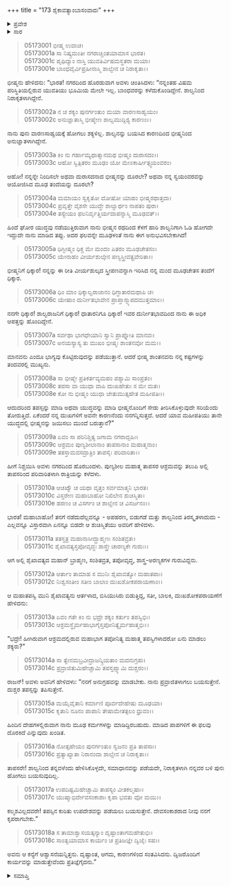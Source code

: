 +++
title = "173 ಶೈಕಾವತ್ಯಾಂಬಾಸಂವಾದಃ"
+++

<details><summary>ಪ್ರವೇಶ</summary>


।।   ಓಂ ಓಂ ನಮೋ ನಾರಾಯಣಾಯ।।   ಶ್ರೀ ವೇದವ್ಯಾಸಾಯ ನಮಃ ।।

ಶ್ರೀ ಕೃಷ್ಣದ್ವೈಪಾಯನ ವೇದವ್ಯಾಸ ವಿರಚಿತ  

**ಶ್ರೀ ಮಹಾಭಾರತ**

**ಉದ್ಯೋಗ ಪರ್ವ**

**ಅಂಬೋಽಪಾಖ್ಯಾನ ಪರ್ವ**

**ಅಧ್ಯಾಯ 173**

</details>

<details><summary>ಸಾರ</summary>

ಹತಾಶಳಾದ ಅಂಬೆಯು ಶಾಲ್ವ, ತಂದೆ ಮತ್ತು ಭೀಷ್ಮರನ್ನು ನಿಂದಿಸಿ, ತನಗೆ ಕಷ್ಟ ತಂದ ಈ ಮೂವರಲ್ಲಿ ಭೀಷ್ಮನೇ ಮುಖ್ಯನೆಂದೂ, ಅವನನ್ನು ತಪಸ್ಸನ್ನಾಚರಿಸಿಯಾಗಲೀ ಯುದ್ಧದಲ್ಲಿಯಾಗಲೀ ಸೋಲಿಸಬೇಕೆಂದು ನಿಶ್ಚಯಿಸಿ ತಪೋವನವೊಂದನ್ನು ಸೇರಿದುದು (1-9). ಅಲ್ಲಿ ಮುನಿ ಶೈಖಾವತ್ಯನಲ್ಲಿ ತನಗೆ ತಪಸ್ಸಿನ ಉಪದೇಶವನ್ನು ನೀಡಬೇಕೆಂದು ಕೇಳಿಕೊಳ್ಳುವುದು (10-18).


</details>


> 05173001 ಭೀಷ್ಮ ಉವಾಚ।  
05173001a ಸಾ ನಿಷ್ಕ್ರಮಂತೀ ನಗರಾಚ್ಚಿಂತಯಾಮಾಸ ಭಾರತ।   
05173001c ಪೃಥಿವ್ಯಾಂ ನಾಸ್ತಿ ಯುವತಿರ್ವಿಷಮಸ್ಥತರಾ ಮಯಾ।  
05173001e ಬಾಂಧವೈರ್ವಿಪ್ರಹೀನಾಸ್ಮಿ ಶಾಲ್ವೇನ ಚ ನಿರಾಕೃತಾ।।

ಭೀಷ್ಮನು ಹೇಳಿದನು: “ಭಾರತ! ನಗರದಿಂದ ಹೊರಡುವಾಗ ಅವಳು ಚಿಂತಿಸಿದಳು: “ನನ್ನಂತಹ ವಿಷಮ ಪರಿಸ್ಥಿತಿಯಲ್ಲಿರುವ ಯುವತಿಯು ಭೂಮಿಯ ಮೇಲೇ ಇಲ್ಲ. ಬಾಂಧವರನ್ನು ಕಳೆದುಕೊಂಡಿದ್ದೇನೆ. ಶಾಲ್ವನಿಂದ ನಿರಾಕೃತಳಾಗಿದ್ದೇನೆ.

> 05173002a ನ ಚ ಶಕ್ಯಂ ಪುನರ್ಗಂತುಂ ಮಯಾ ವಾರಣಸಾಹ್ವಯಂ।   
05173002c ಅನುಜ್ಞಾತಾಸ್ಮಿ ಭೀಷ್ಮೇಣ ಶಾಲ್ವಮುದ್ದಿಶ್ಯ ಕಾರಣಂ।।

ನಾನು ಪುನಃ ವಾರಣಸಾಹ್ವಯಕ್ಕೆ ಹೋಗಲು ಶಕ್ಯಳಿಲ್ಲ. ಶಾಲ್ವನನ್ನು ಬಯಸಿದ ಕಾರಣದಿಂದ ಭೀಷ್ಮನಿಂದ ಅನುಜ್ಞಾತಳಾಗಿದ್ದೇನೆ.

> 05173003a ಕಿಂ ನು ಗರ್ಹಾಮ್ಯಥಾತ್ಮಾನಮಥ ಭೀಷ್ಮಂ ದುರಾಸದಂ।।  
05173003c ಆಹೋ ಸ್ವಿತ್ಪಿತರಂ ಮೂಢಂ ಯೋ ಮೇಽಕಾರ್ಷೀತ್ಸ್ವಯಂವರಂ।

ಆಹೋ! ನನ್ನನ್ನೇ ನಿಂದಿಸಲೇ ಅಥವಾ ದುರಾಸದನಾದ ಭೀಷ್ಮನನ್ನು ದೂರಲೇ? ಅಥವಾ ನನ್ನ ಸ್ವಯಂವರವನ್ನು ಆಯೋಜಿಸಿದ ಮೂಢ ತಂದೆಯನ್ನು ದೂರಲೇ?

> 05173004a ಮಮಾಯಂ ಸ್ವಕೃತೋ ದೋಷೋ ಯಾಹಂ ಭೀಷ್ಮರಥಾತ್ತದಾ।  
05173004c ಪ್ರವೃತ್ತೇ ವೈಶಸೇ ಯುದ್ಧೇ ಶಾಲ್ವಾರ್ಥಂ ನಾಪತಂ ಪುರಾ।  
05173004e ತಸ್ಯೇಯಂ ಫಲನಿರ್ವೃತ್ತಿರ್ಯದಾಪನ್ನಾಸ್ಮಿ ಮೂಢವತ್।।

ಹಿಂದೆ ಘೋರ ಯುದ್ಧವು ನಡೆಯುತ್ತಿರುವಾಗ ನಾನು ಭೀಷ್ಮನ ರಥದಿಂದ ಕೆಳಗೆ ಹಾರಿ ಶಾಲ್ವನಿಗಾಗಿ ಓಡಿ ಹೋಗದೇ ಇದ್ದುದೇ ನಾನು ಮಾಡಿದ ತಪ್ಪು. ಅದರ ಫಲವನ್ನೇ ಮೂಢಳಂತೆ ನಾನು ಈಗ ಅನುಭವಿಸಬೇಕಾಗಿದೆ!

> 05173005a ಧಿಗ್ಭೀಷ್ಮಂ ಧಿಕ್ಚ ಮೇ ಮಂದಂ ಪಿತರಂ ಮೂಢಚೇತಸಂ।  
05173005c ಯೇನಾಹಂ ವೀರ್ಯಶುಲ್ಕೇನ ಪಣ್ಯಸ್ತ್ರೀವತ್ಪ್ರವೇರಿತಾ।।

ಭೀಷ್ಮನಿಗೆ ಧಿಕ್ಕಾರ! ನನ್ನನ್ನು ಈ ರೀತಿ ವೀರ್ಯಶುಲ್ಕದ ಸ್ತ್ರೀಪಣವನ್ನಾಗಿ ಇರಿಸಿದ ನನ್ನ ಮಂದ ಮೂಢಚೇತಸ ತಂದೆಗೆ ಧಿಕ್ಕಾರ.

> 05173006a ಧಿಂ ಮಾಂ ಧಿಕ್ಶಾಲ್ವರಾಜಾನಂ ಧಿಗ್ಧಾತಾರಮಥಾಪಿ ಚ।  
05173006c ಯೇಷಾಂ ದುರ್ನೀತಭಾವೇನ ಪ್ರಾಪ್ತಾಸ್ಮ್ಯಾಪದಮುತ್ತಮಾಂ।।

ನನಗೇ ಧಿಕ್ಕಾರ! ಶಾಲ್ವರಾಜನಿಗೆ ಧಿಕ್ಕಾರ! ಧಾತಾರನಿಗೂ ಧಿಕ್ಕಾರ! ಇವರ ದುರ್ನೀತಭಾವದಿಂದ ನಾನು ಈ ಅಧಿಕ ಆಪತ್ತನ್ನು ಹೊಂದಿದ್ದೇನೆ.

> 05173007a ಸರ್ವಥಾ ಭಾಗಧೇಯಾನಿ ಸ್ವಾನಿ ಪ್ರಾಪ್ನೋತಿ ಮಾನವಃ।  
05173007c ಅನಯಸ್ಯಾಸ್ಯ ತು ಮುಖಂ ಭೀಷ್ಮಃ ಶಾಂತನವೋ ಮಮ।।

ಮಾನವನು ಎಂದೂ ಭಾಗ್ಯವು ಕೊಟ್ಟಿರುವುದನ್ನು ಪಡೆಯುತ್ತಾನೆ. ಆದರೆ ಭೀಷ್ಮ ಶಾಂತನವನು ನನ್ನ ಕಷ್ಟಗಳನ್ನು ತಂದವರಲ್ಲಿ ಮುಖ್ಯನು.

> 05173008a ಸಾ ಭೀಷ್ಮೇ ಪ್ರತಿಕರ್ತವ್ಯಮಹಂ ಪಶ್ಯಾಮಿ ಸಾಂಪ್ರತಂ।  
05173008c ತಪಸಾ ವಾ ಯುಧಾ ವಾಪಿ ದುಃಖಹೇತುಃ ಸ ಮೇ ಮತಃ।  
05173008e ಕೋ ನು ಭೀಷ್ಮಂ ಯುಧಾ ಜೇತುಮುತ್ಸಹೇತ ಮಹೀಪತಿಃ।।

ಆದುದರಿಂದ ತಪಸ್ಸನ್ನು ಮಾಡಿ ಅಥವಾ ಯುದ್ಧವನ್ನು ಮಾಡಿ ಭೀಷ್ಮನೊಂದಿಗೆ ಸೇಡು ತೀರಿಸಿಕೊಳ್ಳುವುದೇ ಸರಿಯೆಂದು ತೋರುತ್ತಿದೆ. ಏಕೆಂದರೆ ನನ್ನ ದುಃಖಗಳಿಗೆ ಅವನೇ ಕಾರಣನೆಂದು ನನಗನ್ನಿಸುತ್ತದೆ. ಆದರೆ ಯಾವ ಮಹೀಪತಿಯು ತಾನೇ ಯುದ್ಧದಲ್ಲಿ ಭೀಷ್ಮನನ್ನು ಜಯಿಸಲು ಮುಂದೆ ಬರುತ್ತಾನೆ?”

> 05173009a ಏವಂ ಸಾ ಪರಿನಿಶ್ಚಿತ್ಯ ಜಗಾಮ ನಗರಾದ್ಬಹಿಃ।  
05173009c ಆಶ್ರಮಂ ಪುಣ್ಯಶೀಲಾನಾಂ ತಾಪಸಾನಾಂ ಮಹಾತ್ಮನಾಂ।  
05173009e ತತಸ್ತಾಮವಸದ್ರಾತ್ರಿಂ ತಾಪಸೈಃ ಪರಿವಾರಿತಾ।।

ಹೀಗೆ ನಿಶ್ಚಯಿಸಿ ಅವಳು ನಗರದಿಂದ ಹೊರಬಂದಳು. ಪುಣ್ಯಶೀಲ ಮಹಾತ್ಮ ತಾಪಸರ ಆಶ್ರಮವನ್ನು ತಲುಪಿ ಅಲ್ಲಿ ತಾಪಸರಿಂದ ಪರಿವಾರಿತಳಾಗಿ ರಾತ್ರಿಯನ್ನು ಕಳೆದಳು.

> 05173010a ಆಚಖ್ಯೌ ಚ ಯಥಾ ವೃತ್ತಂ ಸರ್ವಮಾತ್ಮನಿ ಭಾರತ।  
05173010c ವಿಸ್ತರೇಣ ಮಹಾಬಾಹೋ ನಿಖಿಲೇನ ಶುಚಿಸ್ಮಿತಾ।  
05173010e ಹರಣಂ ಚ ವಿಸರ್ಗಂ ಚ ಶಾಲ್ವೇನ ಚ ವಿಸರ್ಜನಂ।।

ಭಾರತ! ಮಹಾಬಾಹೋ! ತನಗೆ ನಡೆದುದೆಲ್ಲವನ್ನೂ - ಅಪಹರಣ, ಬಿಡುಗಡೆ ಮತ್ತು ಶಾಲ್ವನಿಂದ ತಿರಸ್ಕೃತಳಾದುದು - ಎಲ್ಲವನ್ನೂ ವಿಸ್ತಾರವಾಗಿ ಏನನ್ನೂ ಬಿಡದೇ ಆ ಶುಚಿಸ್ಮಿತೆಯು ಅವರಿಗೆ ಹೇಳಿದಳು.

> 05173011a ತತಸ್ತತ್ರ ಮಹಾನಾಸೀದ್ಬ್ರಾಹ್ಮಣಃ ಸಂಶಿತವ್ರತಃ।  
05173011c ಶೈಖಾವತ್ಯಸ್ತಪೋವೃದ್ಧಃ ಶಾಸ್ತ್ರೇ ಚಾರಣ್ಯಕೇ ಗುರುಃ।।

ಆಗ ಅಲ್ಲಿ ಶೈಖಾವತ್ಯದ ಮಹಾನ್‌ ಬ್ರಾಹ್ಮಣ, ಸಂಶಿತವ್ರತ, ತಪೋವೃದ್ಧ, ಶಾಸ್ತ್ರ-ಅರಣ್ಯಕಗಳ ಗುರುವಿದ್ದನು.

> 05173012a ಆರ್ತಾಂ ತಾಮಾಹ ಸ ಮುನಿಃ ಶೈಖಾವತ್ಯೋ ಮಹಾತಪಾಃ।  
05173012c ನಿಃಶ್ವಸಂತೀಂ ಸತೀಂ ಬಾಲಾಂ ದುಃಖಶೋಕಪರಾಯಣಾಂ।।

ಆ ಮಹಾತಪಸ್ವಿ ಮುನಿ ಶೈಖಾವತ್ಯನು ಆರ್ತಳಾದ, ಬಿಸಿಯುಸಿರು ಬಿಡುತ್ತಿದ್ದ, ಸತೀ, ಬಾಲಕಿ, ದುಃಖಶೋಕಪರಾಯಣೆಗೆ ಹೇಳಿದನು:

> 05173013a ಏವಂ ಗತೇ ಕಿಂ ನು ಭದ್ರೇ ಶಕ್ಯಂ ಕರ್ತುಂ ತಪಸ್ವಿಭಿಃ।  
05173013c ಆಶ್ರಮಸ್ಥೈರ್ಮಹಾಭಾಗೈಸ್ತಪೋನಿತ್ಯೈರ್ಮಹಾತ್ಮಭಿಃ।।

“ಭದ್ರೇ! ಹೀಗಿರುವಾಗ ಆಶ್ರಮದಲ್ಲಿರುವ ಮಹಾಭಾಗ ತಪೋನಿತ್ಯ ಮಹಾತ್ಮ ತಪಸ್ವಿಗಳಾದರೋ ಏನು ಮಾಡಲು ಶಕ್ಯರು?”

> 05173014a ಸಾ ತ್ವೇನಮಬ್ರವೀದ್ರಾಜನ್ಕ್ರಿಯತಾಂ ಮದನುಗ್ರಹಃ।  
05173014c ಪ್ರವ್ರಾಜಿತುಮಿಹೇಚ್ಚಾಮಿ ತಪಸ್ತಪ್ಸ್ಯಾಮಿ ದುಶ್ಚರಂ।।

ರಾಜನ್! ಅವಳು ಅವನಿಗೆ ಹೇಳಿದಳು: “ನನಗೆ ಅನುಗ್ರಹವನ್ನು ಮಾಡಬೇಕು. ನಾನು ಪ್ರವ್ರಾಜಿತಳಾಗಲು ಬಯಸುತ್ತೇನೆ. ದುಶ್ಚರ ತಪಸ್ಸನ್ನು ತಪಿಸುತ್ತೇನೆ.

> 05173015a ಮಯೈವೈತಾನಿ ಕರ್ಮಾಣಿ ಪೂರ್ವದೇಹೇಷು ಮೂಢಯಾ।   
05173015c ಕೃತಾನಿ ನೂನಂ ಪಾಪಾನಿ ತೇಷಾಮೇತತ್ಫಲಂ ಧ್ರುವಂ।।

ಹಿಂದಿನ ದೇಹಗಳಲ್ಲಿರುವಾಗ ನಾನು ಮೂಢ ಕರ್ಮಗಳನ್ನು ಮಾಡಿದ್ದಿರಬಹುದು. ಮಾಡಿದ ಪಾಪಗಳಿಗೆ ಈ ಫಲವು ದೊರಕಿದೆ ಎನ್ನುವುದು ಖಂಡಿತ.

> 05173016a ನೋತ್ಸಹೇಯಂ ಪುನರ್ಗಂತುಂ ಸ್ವಜನಂ ಪ್ರತಿ ತಾಪಸಾಃ।  
05173016c ಪ್ರತ್ಯಾಖ್ಯಾತಾ ನಿರಾನಂದಾ ಶಾಲ್ವೇನ ಚ ನಿರಾಕೃತಾ।।

ತಾಪಸರೇ! ಶಾಲ್ವನಿಂದ ತನ್ನವಳೆಂದು ಹೇಳಿಸಿಕೊಳ್ಳದೇ, ಸಮಾಧಾನವನ್ನು ಪಡೆಯದೇ, ನಿರಾಕೃತಳಾಗಿ ನನ್ನವರ ಬಳಿ ಪುನಃ ಹೋಗಲು ಬಯಸುವುದಿಲ್ಲ.

> 05173017a ಉಪದಿಷ್ಟಮಿಹೇಚ್ಚಾಮಿ ತಾಪಸ್ಯಂ ವೀತಕಲ್ಮಷಾಃ।  
05173017c ಯುಷ್ಮಾಭಿರ್ದೇವಸಂಕಾಶಾಃ ಕೃಪಾ ಭವತು ವೋ ಮಯಿ।।

ಕಲ್ಮಶವಿಲ್ಲದವರೇ! ತಪಸ್ಸಿನ ಕುರಿತು ಉಪದೇಶವನ್ನು ಪಡೆಯಲು ಬಯಸುತ್ತೇನೆ. ದೇವಸಂಕಾಶರಾದ ನೀವು ನನಗೆ ಕೃಪರಾಗಬೇಕು.”

> 05173018a ಸ ತಾಮಾಶ್ವಾಸಯತ್ಕನ್ಯಾಂ ದೃಷ್ಟಾಂತಾಗಮಹೇತುಭಿಃ।   
05173018c ಸಾಂತ್ವಯಾಮಾಸ ಕಾರ್ಯಂ ಚ ಪ್ರತಿಜಜ್ಞೇ ದ್ವಿಜೈಃ ಸಹ।।

ಅವನು ಆ ಕನ್ಯೆಗೆ ಆಶ್ವಾಸನೆಯನ್ನಿತ್ತನು. ದೃಷ್ಟಾಂತ, ಆಗಮ, ಕಾರಣಗಳಿಂದ ಸಂತವಿಸಿದನು. ದ್ವಿಜರೊಂದಿಗೆ ಕಾರ್ಯವನ್ನು ಮಾಡುತ್ತೇವೆಂದು ಪ್ರತಿಜ್ಞೆಗೈದನು.”


<details><summary>ಸಮಾಪ್ತಿ</summary>


ಇತಿ ಶ್ರೀ ಮಹಾಭಾರತೇ ಉದ್ಯೋಗ ಪರ್ವಣಿ ಅಂಬೋಽಪಾಖ್ಯಾನ ಪರ್ವಣಿ ಶೈಕಾವತ್ಯಾಂಬಾಸಂವಾದೇ ತ್ರಿಸಪ್ತತ್ಯಧಿಕಶತತಮೋಽಧ್ಯಾಯಃ।  
ಇದು ಶ್ರೀ ಮಹಾಭಾರತದಲ್ಲಿ ಉದ್ಯೋಗ ಪರ್ವದಲ್ಲಿ ಅಂಬೋಽಪಾಖ್ಯಾನ ಪರ್ವದಲ್ಲಿ ಶೈಕಾವತ್ಯಾಂಬಾಸಂವಾದದಲ್ಲಿ ನೂರಾಎಪ್ಪತ್ಮೂರನೆಯ ಅಧ್ಯಾಯವು.

</details>
